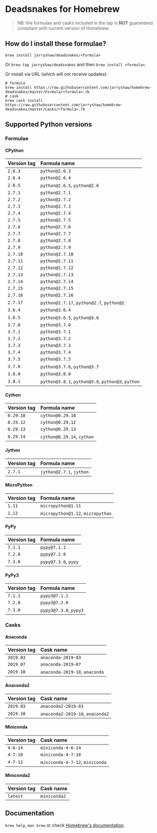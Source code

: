 # Deadsnakes for Homebrew

> NB: the formulae and casks included in the tap is **NOT** guaranteed compliant with current version of Homebrew.

## How do I install these formulae?
`brew install jarryshaw/deadsnakes/<formula>`

Or `brew tap jarryshaw/deadsnakes` and then `brew install <formula>`.

Or install via URL (which will not receive updates):

```
# formula
brew install https://raw.githubusercontent.com/jarryshaw/homebrew-deadsnakes/master/Formula/<formula>.rb
# cask
brew cask install https://raw.githubusercontent.com/jarryshaw/homebrew-deadsnakes/master/Casks/<formula>.rb
```

## Supported Python versions

### Formulae

#### CPython

| Version tag | Formula name                                       |
| :---------- | :------------------------------------------------- |
| `2.6.3`     | `python@2.6.3`                                     |
| `2.6.4`     | `python@2.6.4`                                     |
| `2.6.5`     | `python@2.6.5`, `python@2.6`                       |
| `2.7.1`     | `python@2.7.1`                                     |
| `2.7.2`     | `python@2.7.2`                                     |
| `2.7.3`     | `python@2.7.3`                                     |
| `2.7.4`     | `python@2.7.4`                                     |
| `2.7.5`     | `python@2.7.5`                                     |
| `2.7.6`     | `python@2.7.6`                                     |
| `2.7.7`     | `python@2.7.7`                                     |
| `2.7.8`     | `python@2.7.8`                                     |
| `2.7.9`     | `python@2.7.9`                                     |
| `2.7.10`    | `python@2.7.10`                                    |
| `2.7.11`    | `python@2.7.11`                                    |
| `2.7.12`    | `python@2.7.12`                                    |
| `2.7.13`    | `python@2.7.13`                                    |
| `2.7.14`    | `python@2.7.14`                                    |
| `2.7.15`    | `python@2.7.15`                                    |
| `2.7.16`    | `python@2.7.16`                                    |
| `2.7.17`    | `python@2.7.17`, `python@2.7`, `python@2`          |
| `3.6.4`     | `python@3.6.4`                                     |
| `3.6.5`     | `python@3.6.5`, `python@3.6`                       |
| `3.7.0`     | `python@3.7.0`                                     |
| `3.7.1`     | `python@3.7.1`                                     |
| `3.7.2`     | `python@3.7.2`                                     |
| `3.7.3`     | `python@3.7.3`                                     |
| `3.7.4`     | `python@3.7.4`                                     |
| `3.7.5`     | `python@3.7.5`                                     |
| `3.7.6`     | `python@3.7.6`, `python@3.7`                       |
| `3.8.0`     | `python@3.8.0`                                     |
| `3.8.1`     | `python@3.8.1`, `python@3.8`, `python@3`, `python` |

#### Cython

| Version tag | Formula name               |
| :---------- | :------------------------- |
| `0.29.10`   | `cython@0.29.10`           |
| `0.29.12`   | `cython@0.29.12`           |
| `0.29.13`   | `cython@0.29.13`           |
| `0.29.14`   | `cython@0.29.14`, `cython` |

#### Jython

| Version tag | Formula name             |
| :---------- | :----------------------- |
| `2.7.1`     | `jython@2.7.1`, `jython` |

#### MicroPython

| Version tag | Formula name                      |
| :---------- | :-------------------------------- |
| `1.11`      | `micropython@1.11`                |
| `1.12`      | `micropython@1.12`, `micropython` |

#### PyPy

| Version tag | Formula name         |
| :---------- | :------------------- |
| `7.1.1`     | `pypy@7.1.1`         |
| `7.2.0`     | `pypy@7.2.0`         |
| `7.3.0`     | `pypy@7.3.0`, `pypy` |

#### PyPy3

| Version tag | Formula name           |
| :---------- | :--------------------- |
| `7.1.1`     | `pypy3@7.1.1`          |
| `7.2.0`     | `pypy3@7.2.0`          |
| `7.3.0`     | `pypy3@7.3.0`, `pypy3` |

### Casks

#### Anaconda

| Version tag | Cask name                      |
| :---------- | :----------------------------- |
| `2019.03`   | `anaconda-2019-03`             |
| `2019.07`   | `anaconda-2019-07`             |
| `2019.10`   | `anaconda-2019-10`, `anaconda` |

#### Anaconda2

| Version tag | Cask name                        |
| :---------- | :------------------------------- |
| `2019.03`   | `anaconda2-2019-03`              |
| `2019.10`   | `anaconda2-2019-10`, `anaconda2` |

#### Miniconda

| Version tag | Cask name                       |
| :---------- | :------------------------------ |
| `4-6-14`    | `miniconda-4-6-14`              |
| `4-7-10`    | `miniconda-4-7-10`              |
| `4-7-12`    | `miniconda-4-7-12`, `miniconda` |

#### Miniconda2

| Version tag | Cask name    |
| :---------- | :----------- |
| `latest`    | `miniconda2` |

## Documentation
`brew help`, `man brew` or check [Homebrew's documentation](https://docs.brew.sh).
